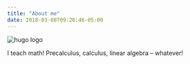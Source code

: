```yaml
---
title: "About me"
date: 2018-03-08T09:26:46-05:00
---
```


![hugo logo](/img/hugo-logo.png)

I teach math! Precalculus, calculus, linear algebra – whatever!


